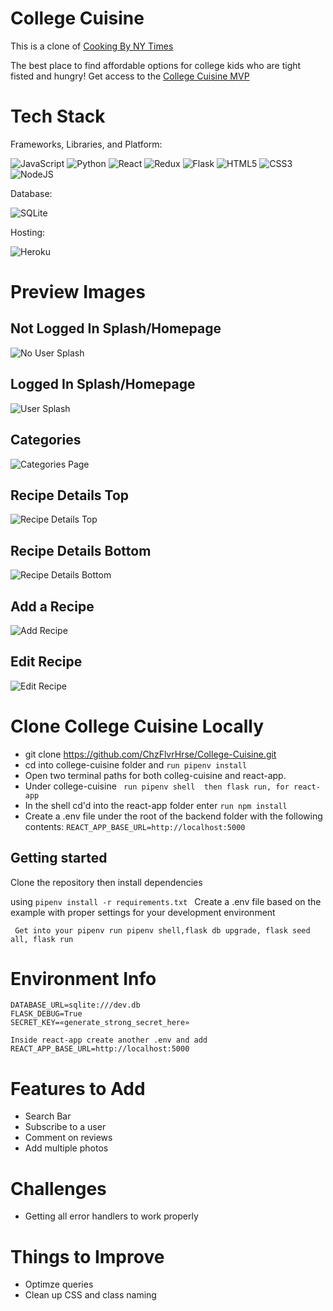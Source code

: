 # College Cuisine
This is a clone of [Cooking By NY Times](https://cooking.nytimes.com/)

The best place to find affordable options for college kids who are tight fisted and hungry! Get access to the [College Cuisine MVP](https://college-cuisine.herokuapp.com/)

# Tech Stack

  Frameworks, Libraries, and Platform:

  ![JavaScript](https://img.shields.io/badge/javascript-%23323330.svg?style=for-the-badge&logo=javascript&logoColor=%23F7DF1E) ![Python](https://img.shields.io/badge/python-3670A0?style=for-the-badge&logo=python&logoColor=ffdd54) ![React](https://img.shields.io/badge/react-%2320232a.svg?style=for-the-badge&logo=react&logoColor=%2361DAFB) ![Redux](https://img.shields.io/badge/redux-%23593d88.svg?style=for-the-badge&logo=redux&logoColor=white) ![Flask](https://img.shields.io/badge/flask-%23000.svg?style=for-the-badge&logo=flask&logoColor=white) ![HTML5](https://img.shields.io/badge/html5-%23E34F26.svg?style=for-the-badge&logo=html5&logoColor=white) 	![CSS3](https://img.shields.io/badge/css3-%231572B6.svg?style=for-the-badge&logo=css3&logoColor=white) ![NodeJS](https://img.shields.io/badge/node.js-6DA55F?style=for-the-badge&logo=node.js&logoColor=white)

  Database:

  ![SQLite](https://img.shields.io/badge/sqlite-%2307405e.svg?style=for-the-badge&logo=sqlite&logoColor=white)

  Hosting:

  ![Heroku](https://img.shields.io/badge/heroku-%23430098.svg?style=for-the-badge&logo=heroku&logoColor=white)

# Preview Images

## Not Logged In Splash/Homepage
![No User Splash](https://user-images.githubusercontent.com/87671074/199763795-008a1c6d-b72b-4672-b0d1-68b442762faa.png)

## Logged In Splash/Homepage
![User Splash](https://user-images.githubusercontent.com/87671074/199763858-c31bbf60-3c13-4a0a-b736-927d84460dea.png)

## Categories
![Categories Page](https://user-images.githubusercontent.com/87671074/199764308-5e652008-bafb-43dc-bb61-816c9cb5d912.png)

## Recipe Details Top
![Recipe Details Top](https://user-images.githubusercontent.com/87671074/199764364-6fc3d9a7-2dc7-4fdb-aaff-1490d1b82a2e.png)

## Recipe Details Bottom
![Recipe Details Bottom](https://user-images.githubusercontent.com/87671074/199764423-fd2f1295-6b21-4dc1-b09a-c8271205bb63.png)

## Add a Recipe
![Add Recipe](https://user-images.githubusercontent.com/87671074/199764700-07f9c995-14cf-4a13-a597-460a3d3d7e57.png)

## Edit Recipe
![Edit Recipe](https://user-images.githubusercontent.com/87671074/199764746-fbc2ca6a-5ead-4e42-a144-a34c71dee6ba.png)

# Clone College Cuisine Locally
- git clone https://github.com/ChzFlvrHrse/College-Cuisine.git
- cd into college-cuisine folder and ``` run pipenv install ```
- Open two terminal paths for both colleg-cuisine and react-app.
- Under college-cuisine ``` run pipenv shell  then flask run, for react-app```
- In the shell cd'd into the react-app folder enter ``` run npm install ```
- Create a .env file under the root of the backend folder with the following contents:
  ``` REACT_APP_BASE_URL=http://localhost:5000 ```


## Getting started
Clone the repository then install dependencies

using ```pipenv install -r requirements.txt ```
Create a .env file based on the example with proper settings for your development environment


 ``` Get into your pipenv run pipenv shell,flask db upgrade, flask seed all, flask run```



# Environment Info
```
DATABASE_URL=sqlite:///dev.db
FLASK_DEBUG=True
SECRET_KEY=«generate_strong_secret_here» 
```

``` 
Inside react-app create another .env and add     REACT_APP_BASE_URL=http://localhost:5000 
```

# Features to Add
- Search Bar
- Subscribe to a user
- Comment on reviews
- Add multiple photos

# Challenges 
- Getting all error handlers to work properly

# Things to Improve
- Optimze queries
- Clean up CSS and class naming
